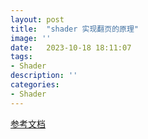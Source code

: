 ```yaml
---
layout: post
title:  "shader 实现翻页的原理"
image: ''
date:   2023-10-18 18:11:07
tags:
- Shader
description: ''
categories: 
- Shader
---
```

[参考文档](https://andrewhungblog.wordpress.com/2018/04/29/page-curl-shader-breakdown/)
